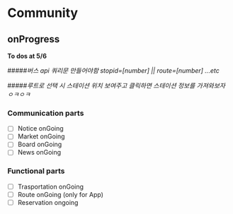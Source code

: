 # Community

## onProgress
**To dos at 5/6**

#####_버스 api 쿼리문 만들어야함 stopid=[number] || route=[number] ...etc_

#####_루트로 선택 시 스테이션 위치 보여주고 클릭하면 스테이션 정보를 가져와보자 ㅇㅋㅇㅋ_


### Communication parts

- [ ] Notice onGoing
- [ ] Market onGoing
- [ ] Board onGoing
- [ ] News onGoing

### Functional parts

- [ ] Trasportation onGoing
- [ ] Route onGoing (only for App)
- [ ] Reservation ongoing